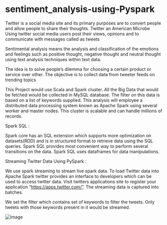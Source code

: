 # sentiment_analysis-using-Pyspark

Twitter is a social media site and its primary purposes are to convert people and allow people to share their thoughts. Twitter an American Microbe Using twitter social media users post their views, opinions and to communicate with messages called as tweets

Sentimental analysis means the analysis and classification of the emotions and feelings such as positive thought, negative thought and neutral thought using text analysis techniques within text data.

The idea is to solve people’s dilemma for choosing a certain product or service over other. The objective is to collect data from tweeter feeds on trending topics

This Project would use Scala and Spark cluster. All the Big Data that would be fetched would be collected in MySQL database.  The filter on this data is based on a list of keywords supplied. This analysis will employee a distributed data processing system known as Apache Spark using several 
worker and master nodes. This cluster is scalable and can handle millions of records.

 Spark SQL :
 
Spark core has an SQL extension which supports more optimization on datasets(RDD) and is in structured format to retrieve data using the SQL queries. Spark SQL 
provides most convenient way to perform several transitions on the data. Spark SQL  uses dataframes for data manipulations. 

Streaming Twitter Data Using PySpark :

We use spark streaming to stream live spark data. To load Twitter data into Apache Spark twitter provides an interface to developers which can be used to access twitter data. Visit twitters applications site to register your application  “https://apps.twitter.com/”. The streaming data is captured into batches. 

We set the filter which contains set of keywords to filter the tweets. Only tweets with those keywords present in it would be streamed.

![image](https://user-images.githubusercontent.com/120237181/229187905-0ba36268-d7e0-4041-9ac7-420830fc8c94.png)

